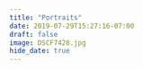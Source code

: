 ```yaml
---
title: "Portraits"
date: 2019-07-29T15:27:16-07:00
draft: false
image: DSCF7420.jpg
hide_date: true
---
```


